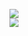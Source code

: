 [![](https://img.shields.io/badge/Made%20With-Github%20Spray-lightgrey.svg?style=for-the-badge&logo=github)](https://github.com/Annihil/github-spray#863)  
[![](https://i.imgur.com/2DrTn0Z.gif)](https://github.com/Annihil/github-spray)